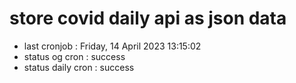 # store covid daily api as json data

- last cronjob : Friday, 14 April 2023 13:15:02
- status og cron : success
- status daily cron : success
      
      